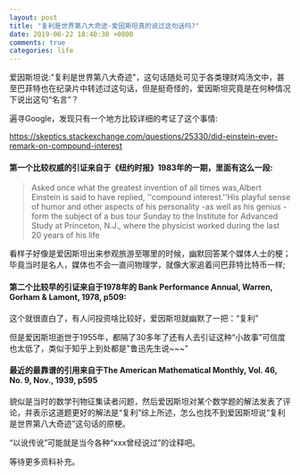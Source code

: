```yaml
---
layout: post
title: "复利是世界第八大奇迹-爱因斯坦真的说过这句话吗?"
date: 2019-06-22 18:40:38 +0800
comments: true
categories: life
---
```


爱因斯坦说:"复利是世界第八大奇迹"，这句话随处可见于各类理财鸡汤文中，甚至巴菲特也在纪录片中转述过这句话，但是挺奇怪的，爱因斯坦究竟是在何种情况下说出这句“名言”？

<!-- more -->

遍寻Google，发现只有一个地方比较详细的考证了这个事情:

https://skeptics.stackexchange.com/questions/25330/did-einstein-ever-remark-on-compound-interest


#### 第一个比较权威的引证来自于《纽约时报》1983年的一期，里面有这么一段:

> Asked once what the greatest invention of all times was,Albert Einstein is said to have replied, ''compound interest.''His playful sense of humor and other aspects of his personality -as well as his genius - form the subject of a bus tour Sunday to the Institute for Advanced Study at Princeton, N.J., where the physicist worked during the last 20 years of his life

看样子好像是爱因斯坦出来参观旅游至哪里的时候，幽默回答某个媒体人士的梗；毕竟当时是名人，媒体也不会一直问物理学，就像大家追着问巴菲特比特币一样; 

#### 第二个比较早的引证来自于1978年的 Bank Performance Annual, Warren, Gorham & Lamont, 1978, p509:

这个就很直白了，有人问投资啥比较好，爱因斯坦就幽默了一把：“复利”

但是爱因斯坦逝世于1955年，都隔了30多年了还有人去引证这种“小故事”可信度也太低了，类似于知乎上到处都是"鲁迅先生说~~~"

#### 最近的最靠谱的引用来自于The American Mathematical Monthly, Vol. 46, No. 9, Nov., 1939, p595

貌似是当时的数学刊物征集读者问题，然后爱因斯坦对某个数学题的解法发表了评论，并表示这道题更好的解法是“复利”综上所述，怎么也找不到爱因斯坦说“复利是世界第八大奇迹”这句话的原梗。

“以讹传讹”可能就是当今各种“xxx曾经说过”的诠释吧。

等待更多资料补充。
